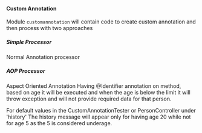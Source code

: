 #### Custom Annotation #####
Module `customannotation` will contain code to create custom annotation and then process with two approaches
##### Simple Processor #####
Normal Annotation processor
##### AOP Processor ##### 
Aspect Oriented Annotation
Having @Identifier annotation on method, based on age it will be executed and when the age is below the limit
it will throw exception and will not provide required data for that person. 

For default values in the CustomAnnotationTester or PersonController under 'history'
The history message will appear only for having age 20 while not for age 5 as the 5 is considered underage. 
